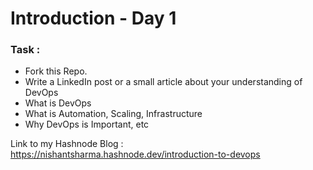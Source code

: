 # Introduction - Day 1

### Task :

- Fork this Repo.
- Write a LinkedIn post or a small article about your understanding of DevOps
 - What is DevOps
 - What is Automation, Scaling, Infrastructure
 - Why DevOps is Important, etc

Link to my Hashnode Blog : https://nishantsharma.hashnode.dev/introduction-to-devops
